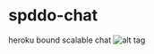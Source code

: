# spddo-chat
heroku bound scalable chat
![alt tag](https://raw.github.com/blueshed/spddo-chat/topology.png)